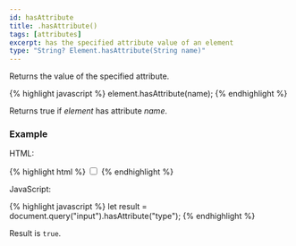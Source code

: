 ```yaml
---
id: hasAttribute
title: .hasAttribute()
tags: [attributes]
excerpt: has the specified attribute value of an element
type: "String? Element.hasAttribute(String name)"
---
```


Returns the value of the specified attribute.

{% highlight javascript %}
element.hasAttribute(name);
{% endhighlight %}

Returns true if <var>element</var> has attribute <var>name</var>.

### Example

HTML:

{% highlight html %}
<input type="checkbox">
{% endhighlight %}

JavaScript:

{% highlight javascript %}
let result = document.query("input").hasAttribute("type");
{% endhighlight %}

Result is `true`.

